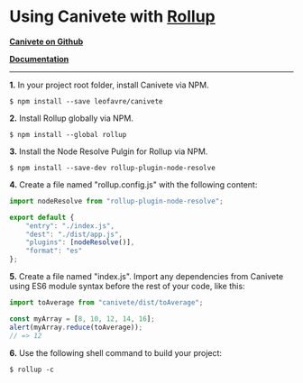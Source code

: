 # Using Canivete with [Rollup](https://rollupjs.org/)

**[Canivete on Github](https://github.com/leofavre/canivete/)**

**[Documentation](https://leofavre.github.io/canivete/)**

---

**1.** In your project root folder, install Canivete via NPM.

```shell
$ npm install --save leofavre/canivete
```

**2.** Install Rollup globally via NPM.

```shell
$ npm install --global rollup
```

**3.** Install the Node Resolve Pulgin for Rollup via NPM.

```shell
$ npm install --save-dev rollup-plugin-node-resolve
```

**4.** Create a file named "rollup.config.js" with the following content:

```js
import nodeResolve from "rollup-plugin-node-resolve";

export default {
    "entry": "./index.js",
    "dest": "./dist/app.js",
    "plugins": [nodeResolve()],
    "format": "es"
};
```

**5.** Create a file named "index.js". Import any dependencies from Canivete using ES6 module syntax before the rest of your code, like this:

```js
import toAverage from "canivete/dist/toAverage";

const myArray = [8, 10, 12, 14, 16];
alert(myArray.reduce(toAverage));
// => 12
```

**6.** Use the following shell command to build your project:

```shell
$ rollup -c
```
